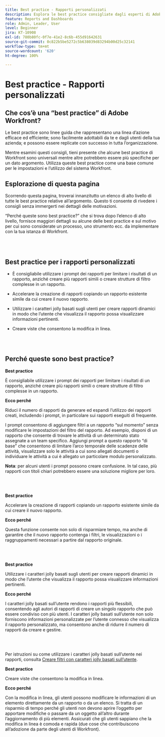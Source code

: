 ```yaml
---
title: Best practice - Rapporti personalizzati
description: Esplora le best practice consigliate dagli esperti di Adobe Workfront in merito alla configurazione, alla gestione e all’utilizzo delle dashboard di Workfront.
feature: Reports and Dashboards
role: Admin, Leader, User
level: Beginner
jira: KT-10908
exl-id: 780b80fc-0f7e-41e2-8c6b-455d91642631
source-git-commit: 0c822b5be5272c5b638039d83294b00d25c32141
workflow-type: tm+mt
source-wordcount: '620'
ht-degree: 100%

---
```


# Best practice - Rapporti personalizzati

## Che cos’è una “best practice” di Adobe Workfront?

Le best practice sono linee guida che rappresentano una linea d’azione efficace ed efficiente; sono facilmente adottabili da te e dagli utenti della tua azienda; e possono essere replicate con successo in tutta l’organizzazione.

Mentre esamini questi consigli, tieni presente che alcune best practice di Workfront sono universali mentre altre potrebbero essere più specifiche per un dato argomento. Utilizza queste best practice come una base comune per le impostazioni e l’utilizzo del sistema Workfront.

## Esplorazione di questa pagina

Scorrendo questa pagina, troverai innanzitutto un elenco di alto livello di tutte le best practice relative all’argomento. Questo ti consente di rivedere i consigli senza immergerti nei dettagli delle motivazioni.

“Perché queste sono best practice?” che si trova dopo l’elenco di alto livello, fornisce maggiori dettagli su alcune delle best practice e sul motivo per cui sono considerate un processo, uno strumento ecc. da implementare con la tua istanza di Workfront.

</br>
</br>

## Best practice per i rapporti personalizzati

* È consigliabile utilizzare i prompt dei rapporti per limitare i risultati di un rapporto, anziché creare più rapporti simili o creare strutture di filtro complesse in un rapporto.

* Accelerare la creazione di rapporti copiando un rapporto esistente simile da cui creare il nuovo rapporto.

* Utilizzare i caratteri jolly basati sugli utenti per creare rapporti dinamici in modo che l’utente che visualizza il rapporto possa visualizzare informazioni pertinenti.

* Creare viste che consentono la modifica in linea.

</br>
</br>


## Perché queste sono best practice?

**Best practice**

È consigliabile utilizzare i prompt dei rapporti per limitare i risultati di un rapporto, anziché creare più rapporti simili o creare strutture di filtro complesse in un rapporto.


**Ecco perché**

Riduci il numero di rapporti da generare ed espandi l’utilizzo dei rapporti creati, includendo i prompt, in particolare sui rapporti eseguiti di frequente.

I prompt consentono di aggiungere filtri a un rapporto “sul momento” senza modificare le impostazioni del filtro del rapporto. Ad esempio, disponi di un rapporto che consente di trovare le attività di un determinato stato assegnate a un team specifico. Aggiungi prompt a questo rapporto “di base” che consentono di limitare l’arco temporale delle scadenze delle attività, visualizzare solo le attività a cui sono allegati documenti o individuare le attività a cui è allegato un particolare modulo personalizzato.


**Nota**: per alcuni utenti i prompt possono creare confusione. In tal caso, più rapporti con titoli chiari potrebbero essere una soluzione migliore per loro.


</br>
</br>

**Best practice**

Accelerare la creazione di rapporti copiando un rapporto esistente simile da cui creare il nuovo rapporto.

**Ecco perché**

Questa funzione consente non solo di risparmiare tempo, ma anche di garantire che il nuovo rapporto contenga i filtri, le visualizzazioni o i raggruppamenti necessari a partire dal rapporto originale.

</br>
</br>

**Best practice**

Utilizzare i caratteri jolly basati sugli utenti per creare rapporti dinamici in modo che l’utente che visualizza il rapporto possa visualizzare informazioni pertinenti.

**Ecco perché**

I caratteri jolly basati sull’utente rendono i rapporti più flessibili, consentendo agli autori di rapporti di creare un singolo rapporto che può essere condiviso con più utenti. I caratteri jolly basati sull’utente non solo forniscono informazioni personalizzate per l’utente connesso che visualizza il rapporto personalizzato, ma consentono anche di ridurre il numero di rapporti da creare e gestire.

</br>
</br>

Per istruzioni su come utilizzare i caratteri jolly basati sull’utente nei rapporti, consulta [Creare filtri con caratteri jolly basati sull’utente](https://experienceleague.adobe.com/docs/workfront-learn/tutorials-workfront/reporting/intermediate-reporting/create-filters-with-user-based-wildcards.html?lang=it).

**Best practice**

Creare viste che consentono la modifica in linea.

**Ecco perché**

Con la modifica in linea, gli utenti possono modificare le informazioni di un elemento direttamente da un rapporto o da un elenco. Si tratta di un risparmio di tempo perché gli utenti non devono aprire l’oggetto per apportare modifiche o passare da un oggetto all’altro durante l’aggiornamento di più elementi. Assicurati che gli utenti sappiano che la modifica in linea è comoda e rapida (due cose che contribuiscono all’adozione da parte degli utenti di Workfront).
